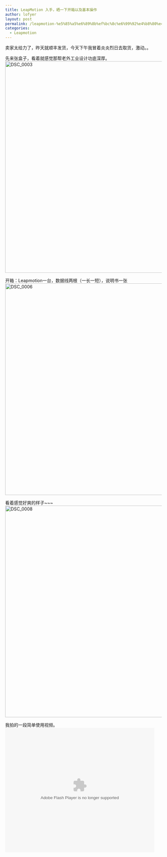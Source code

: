 ```yaml
---
title: LeapMotion 入手，晒一下开箱以及基本操作
author: lofyer
layout: post
permalink: /leapmotion-%e5%85%a5%e6%89%8b%ef%bc%8c%e6%99%92%e4%b8%80%e4%b8%8b%e5%bc%80%e7%ae%b1%e4%bb%a5%e5%8f%8a%e5%9f%ba%e6%9c%ac%e6%93%8d%e4%bd%9c/
categories:
  - Leapmotion
---
```

卖家太给力了，昨天就顺丰发货，今天下午我冒着炎炎烈日去取货，激动。。

先来张盒子，看着就感觉那帮老外工业设计功底深厚。  
<a href="http://blog.lofyer.org/2013/07/leapmotion-%e5%85%a5%e6%89%8b%ef%bc%8c%e6%99%92%e4%b8%80%e4%b8%8b%e5%bc%80%e7%ae%b1%e4%bb%a5%e5%8f%8a%e5%9f%ba%e6%9c%ac%e6%93%8d%e4%bd%9c/dsc_0003/" rel="attachment wp-att-2417"><img src="http://blog.lofyer.org/wp-content/uploads/DSC_0003-1024x680.jpg" alt="DSC_0003" width="1024" height="680" class="alignnone size-large wp-image-2417" /></a>

开箱：Leapmotion一台，数据线两根（一长一短），说明书一张  
<a href="http://blog.lofyer.org/2013/07/leapmotion-%e5%85%a5%e6%89%8b%ef%bc%8c%e6%99%92%e4%b8%80%e4%b8%8b%e5%bc%80%e7%ae%b1%e4%bb%a5%e5%8f%8a%e5%9f%ba%e6%9c%ac%e6%93%8d%e4%bd%9c/dsc_0006/" rel="attachment wp-att-2416"><img src="http://blog.lofyer.org/wp-content/uploads/DSC_0006-1024x680.jpg" alt="DSC_0006" width="1024" height="680" class="alignnone size-large wp-image-2416" /></a>

看着感觉好爽的样子~~~  
<a href="http://blog.lofyer.org/2013/07/leapmotion-%e5%85%a5%e6%89%8b%ef%bc%8c%e6%99%92%e4%b8%80%e4%b8%8b%e5%bc%80%e7%ae%b1%e4%bb%a5%e5%8f%8a%e5%9f%ba%e6%9c%ac%e6%93%8d%e4%bd%9c/dsc_0008/" rel="attachment wp-att-2415"><img src="http://blog.lofyer.org/wp-content/uploads/DSC_0008-1024x680.jpg" alt="DSC_0008" width="1024" height="680" class="alignnone size-large wp-image-2415" /></a>

我拍的一段简单使用视频。  
<embed src="http://player.youku.com/player.php/sid/XNTg4NjQ2NjAw/v.swf" allowFullScreen="true" quality="high" width="480" height="400" align="middle" allowScriptAccess="always" type="application/x-shockwave-flash">
</embed>